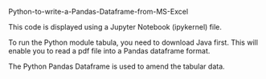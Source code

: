 Python-to-write-a-Pandas-Dataframe-from-MS-Excel 

This code is displayed using a Jupyter Notebook (ipykernel) file.

To run the Python module tabula, you need to download Java first.
This will enable you to read a pdf file into a Pandas dataframe format.

The Python Pandas Dataframe is used to amend the tabular data.
